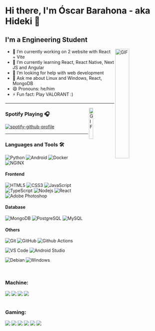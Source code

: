 # Hi there, I'm Óscar Barahona - aka Hideki 👋

## I'm a Engineering Student 

<img align="right" alt="GIF" width="30%" src="https://i.pinimg.com/originals/96/91/96/9691968e8b0dcc6270a69ee5239c3727.gif"/>

- 🔭 I’m currently working on 2 website with React + Vite
- 🌱 I’m currently learning React, React Native, Next JS and Angular
- 🤔 I’m looking for help with web development
- 💬 Ask me about Linux and Windows, React, MongoDB
- 😄 Pronouns: he/him
- ⚡ Fun fact: Play VALORANT :)

---

<img align="right" alt="GIF" width="16%" src="https://media.giphy.com/media/J5B1Y8QZnzXXbLQIBu/giphy.gif" />

### Spotify Playing 🎧

[![spotify-github-profile](https://spotify-github-profile.kittinanx.com/api/view?uid=oscarbarahona2006&cover_image=true&theme=novatorem&show_offline=true&background_color=121212&interchange=true&bar_color=53b14f&bar_color_cover=true)](https://open.spotify.com/user/oscarbarahona2006)

---

### Languages and Tools 🛠 

![Python](https://img.shields.io/badge/Python-3776AB?style=flat-square&logo=Python&logoColor=white)
![Android](http://img.shields.io/badge/-Android-3DDC84?style=flat-square&logo=android&logoColor=ffffff)
![Docker](https://img.shields.io/badge/-Docker-black?style=flat-square&logo=docker)
![NGINX](http://img.shields.io/badge/-NGINX-269539?style=flat-square&logo=nginx&logoColor=ffffff)

#### Frontend
![HTML5](https://img.shields.io/badge/-HTML5-%23E44D27?style=flat-square&logo=html5&logoColor=ffffff)
![CSS3](https://img.shields.io/badge/-CSS3-%231572B6?style=flat-square&logo=css3)
![JavaScript](https://img.shields.io/badge/-JavaScript-%23F7DF1C?style=flat-square&logo=javascript&logoColor=000000&labelColor=%23F7DF1C&color=%23FFCE5A)
![TypeScript](https://img.shields.io/badge/-TypeScript-%233178C6?style=flat-square&logo=typescript&logoColor=ffffff&labelColor=%233178C6&color=%233178C6)
![Nodejs](https://img.shields.io/badge/-Nodejs-black?style=flat-square&logo=Node.js)
![React](https://img.shields.io/badge/-React-%23282C34?style=flat-square&logo=react)
![Adobe Photoshop](http://img.shields.io/badge/-Abode%20Photoshop-26C9FF?style=flat-square&logo=adobe-photoshop&logoColor=ffffff)

#### Database
![MongoDB](https://img.shields.io/badge/-MongoDB-black?style=flat-square&logo=mongodb)
![PostgreSQL](https://img.shields.io/badge/-PostgreSQL-336791?style=flat-square&logo=postgresql)
![MySQL](https://img.shields.io/badge/-MySQL-black?style=flat-square&logo=mysql)

#### Others
![Git](https://img.shields.io/badge/-Git-%23F05032?style=flat-square&logo=git&logoColor=%23ffffff)
![GitHub](https://img.shields.io/badge/-GitHub-181717?style=flat-square&logo=github)
![Github Actions](http://img.shields.io/badge/-Github%20Actions-2088FF?style=flat-square&logo=github-actions&logoColor=ffffff)

![VS Code](http://img.shields.io/badge/-VS%20Code-007ACC?style=flat-square&logo=visual-studio-code&logoColor=ffffff)
![Android Studio](http://img.shields.io/badge/-Android%20Studio-3DDC84?style=flat-square&logo=android-studio&logoColor=ffffff)

![Debian](http://img.shields.io/badge/-Debian-A81D33?style=flat-square&logo=debian&logoColor=ffffff)
![Windows](http://img.shields.io/badge/-Windows-0078D6?style=flat-square&logo=windows&logoColor=ffffff)

<br/>

### Machine:
<div display="flex">
  <img src="https://img.shields.io/badge/windows-ASUS%20TUF%20FX506HF-%23F50F0F.svg?&style=for-the-badge&logo=windows&logoColor=white" />
  <img src="https://img.shields.io/badge/ubuntu-ASUS%20TUF%20FX506HF-%23dd4814.svg?&style=for-the-badge&logo=ubuntu&logoColor=white">
  <img src="https://img.shields.io/badge/intel-core%20i5%2011th-%230071C5.svg?&style=for-the-badge&logo=intel&logoColor=white" />
  <img src="https://img.shields.io/badge/nvidia-GeForce%20rtx2050-%2376B900.svg?&style=for-the-badge&logo=nvidia&logoColor=white" />
</div>
<br>

### Gaming:
<div display="flex">
  <img src="https://img.shields.io/badge/Steam-%23000000.svg?&style=for-the-badge&logo=steam&logoColor=white" />
  <img src="https://img.shields.io/badge/epic%20games%20-%23000000.svg?&style=for-the-badge&logo=epic%20games&logoColor=white"/>
  <img src="https://img.shields.io/badge/counter%20strike-%23000000.svg?&style=for-the-badge&logo=counter-strike" />
  <img src="https://img.shields.io/badge/Valorant-%23000000.svg?&style=for-the-badge" />
  <img src="https://img.shields.io/badge/GTA5-%23000000.svg?&style=for-the-badge" />
  <img src="https://img.shields.io/badge/Call%20Of%20Duty%20WARZONE-%23000000.svg?&style=for-the-badge" />
</div>
